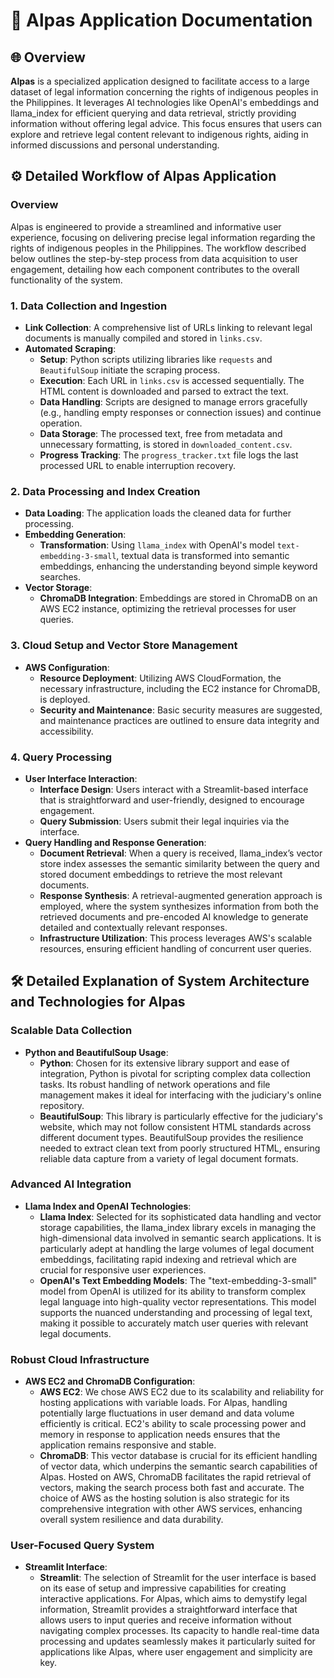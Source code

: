 # 🌟 Alpas Application Documentation

## 🌐 Overview

**Alpas** is a specialized application designed to facilitate access to a large dataset of legal information concerning the rights of indigenous peoples in the Philippines. It leverages AI technologies like OpenAI's embeddings and llama_index for efficient querying and data retrieval, strictly providing information without offering legal advice. This focus ensures that users can explore and retrieve legal content relevant to indigenous rights, aiding in informed discussions and personal understanding.

## ⚙️ Detailed Workflow of Alpas Application

### Overview

Alpas is engineered to provide a streamlined and informative user experience, focusing on delivering precise legal information regarding the rights of indigenous peoples in the Philippines. The workflow described below outlines the step-by-step process from data acquisition to user engagement, detailing how each component contributes to the overall functionality of the system.

### 1. **Data Collection and Ingestion**

- **Link Collection**: A comprehensive list of URLs linking to relevant legal documents is manually compiled and stored in `links.csv`.
- **Automated Scraping**:
  - **Setup**: Python scripts utilizing libraries like `requests` and `BeautifulSoup` initiate the scraping process.
  - **Execution**: Each URL in `links.csv` is accessed sequentially. The HTML content is downloaded and parsed to extract the text.
  - **Data Handling**: Scripts are designed to manage errors gracefully (e.g., handling empty responses or connection issues) and continue operation.
  - **Data Storage**: The processed text, free from metadata and unnecessary formatting, is stored in `downloaded_content.csv`.
  - **Progress Tracking**: The `progress_tracker.txt` file logs the last processed URL to enable interruption recovery.

### 2. **Data Processing and Index Creation**

- **Data Loading**: The application loads the cleaned data for further processing.
- **Embedding Generation**:
  - **Transformation**: Using `llama_index` with OpenAI's model `text-embedding-3-small`, textual data is transformed into semantic embeddings, enhancing the understanding beyond simple keyword searches.
- **Vector Storage**:
  - **ChromaDB Integration**: Embeddings are stored in ChromaDB on an AWS EC2 instance, optimizing the retrieval processes for user queries.

### 3. **Cloud Setup and Vector Store Management**

- **AWS Configuration**:
  - **Resource Deployment**: Utilizing AWS CloudFormation, the necessary infrastructure, including the EC2 instance for ChromaDB, is deployed.
  - **Security and Maintenance**: Basic security measures are suggested, and maintenance practices are outlined to ensure data integrity and accessibility.

### 4. **Query Processing**

- **User Interface Interaction**:
  - **Interface Design**: Users interact with a Streamlit-based interface that is straightforward and user-friendly, designed to encourage engagement.
  - **Query Submission**: Users submit their legal inquiries via the interface.
- **Query Handling and Response Generation**:
  - **Document Retrieval**: When a query is received, llama_index’s vector store index assesses the semantic similarity between the query and stored document embeddings to retrieve the most relevant documents.
  - **Response Synthesis**: A retrieval-augmented generation approach is employed, where the system synthesizes information from both the retrieved documents and pre-encoded AI knowledge to generate detailed and contextually relevant responses.
  - **Infrastructure Utilization**: This process leverages AWS's scalable resources, ensuring efficient handling of concurrent user queries.

## 🛠 Detailed Explanation of System Architecture and Technologies for Alpas

### Scalable Data Collection

- **Python and BeautifulSoup Usage**:
  - **Python**: Chosen for its extensive library support and ease of integration, Python is pivotal for scripting complex data collection tasks. Its robust handling of network operations and file management makes it ideal for interfacing with the judiciary's online repository.
  - **BeautifulSoup**: This library is particularly effective for the judiciary's website, which may not follow consistent HTML standards across different document types. BeautifulSoup provides the resilience needed to extract clean text from poorly structured HTML, ensuring reliable data capture from a variety of legal document formats.

### Advanced AI Integration

- **Llama Index and OpenAI Technologies**:
  - **Llama Index**: Selected for its sophisticated data handling and vector storage capabilities, the llama_index library excels in managing the high-dimensional data involved in semantic search applications. It is particularly adept at handling the large volumes of legal document embeddings, facilitating rapid indexing and retrieval which are crucial for responsive user experiences.
  - **OpenAI's Text Embedding Models**: The "text-embedding-3-small" model from OpenAI is utilized for its ability to transform complex legal language into high-quality vector representations. This model supports the nuanced understanding and processing of legal text, making it possible to accurately match user queries with relevant legal documents.

### Robust Cloud Infrastructure

- **AWS EC2 and ChromaDB Configuration**:
  - **AWS EC2**: We chose AWS EC2 due to its scalability and reliability for hosting applications with variable loads. For Alpas, handling potentially large fluctuations in user demand and data volume efficiently is critical. EC2's ability to scale processing power and memory in response to application needs ensures that the application remains responsive and stable.
  - **ChromaDB**: This vector database is crucial for its efficient handling of vector data, which underpins the semantic search capabilities of Alpas. Hosted on AWS, ChromaDB facilitates the rapid retrieval of vectors, making the search process both fast and accurate. The choice of AWS as the hosting solution is also strategic for its comprehensive integration with other AWS services, enhancing overall system resilience and data durability.

### User-Focused Query System

- **Streamlit Interface**:
  - **Streamlit**: The selection of Streamlit for the user interface is based on its ease of setup and impressive capabilities for creating interactive applications. For Alpas, which aims to demystify legal information, Streamlit provides a straightforward interface that allows users to input queries and receive information without navigating complex processes. Its capacity to handle real-time data processing and updates seamlessly makes it particularly suited for applications like Alpas, where user engagement and simplicity are key.


